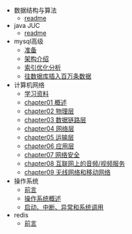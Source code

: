 
- 数据结构与算法
  - [readme](dsa/readme.md)
- java JUC
  - [readme](docs/juc/01.readme.md)
- mysql高级
  - [准备](docs/mysql/00.readme.md)
  - [架构介绍](docs/mysql/01.chapter01.md)
  - [索引优化分析](docs/mysql/02.chapter02.md)
  - [往数据库插入百万条数据](docs/ysql/00.insert-into-million.md)
- 计算机网络
  - [学习资料](docs/network/readme.md)
  - [chapter01 概述](docs/network/chapter01-overview.md)
  - [chapter02 物理层](docs/network/chapter02-physical-layer.md)
  - [chapter03 数据链路层](docs/network/chapter03-data-link-layer.md)
  - [chapter04 网络层](docs/network/chapter04-network-layer.md)
  - [chapter05 运输层](docs/network/chapter05-transport-layer.md)
  - [chapter06 应用层](docs/network/chapter06-application-layer.md)
  - [chapter07 网络安全](docs/network/chapter07-network-security.md)
  - [chapter08 互联网上的音频/视频服务](docs/network/chapter08-vedio.md)
  - [chapter09 无线网络和移动网络](docs/network/chapter09-wifi-wireless.md)
- 操作系统
  - [前言](docs/os/00.readme.md)
  - [操作系统概述](docs/os/chapter01.md)
  - [启动、中断、异常和系统调用](docs/os/chapter02.md)
- redis
  - [前言](docs/redis/readme.md)
